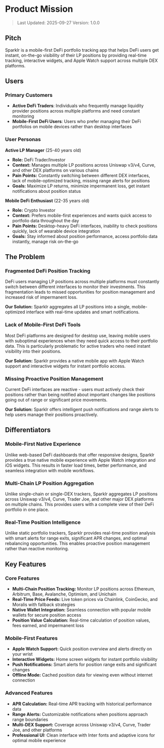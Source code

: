 # Product Mission

> Last Updated: 2025-09-27
> Version: 1.0.0

## Pitch

Sparklr is a mobile-first DeFi portfolio tracking app that helps DeFi users get instant, on-the-go visibility of their LP positions by providing real-time tracking, interactive widgets, and Apple Watch support across multiple DEX platforms.

## Users

### Primary Customers

- **Active DeFi Traders**: Individuals who frequently manage liquidity provider positions across multiple platforms and need constant monitoring
- **Mobile-First DeFi Users**: Users who prefer managing their DeFi portfolios on mobile devices rather than desktop interfaces

### User Personas

**Active LP Manager** (25-40 years old)
- **Role:** DeFi Trader/Investor
- **Context:** Manages multiple LP positions across Uniswap v3/v4, Curve, and other DEX platforms on various chains
- **Pain Points:** Constantly switching between different DEX interfaces, lack of mobile-optimized tracking, missing range alerts for positions
- **Goals:** Maximize LP returns, minimize impermanent loss, get instant notifications about position status

**Mobile DeFi Enthusiast** (22-35 years old)
- **Role:** Crypto Investor
- **Context:** Prefers mobile-first experiences and wants quick access to portfolio data throughout the day
- **Pain Points:** Desktop-heavy DeFi interfaces, inability to check positions quickly, lack of wearable device integration
- **Goals:** Stay informed about position performance, access portfolio data instantly, manage risk on-the-go

## The Problem

### Fragmented DeFi Position Tracking

DeFi users managing LP positions across multiple platforms must constantly switch between different interfaces to monitor their investments. This fragmentation leads to missed opportunities for position management and increased risk of impermanent loss.

**Our Solution:** Sparklr aggregates all LP positions into a single, mobile-optimized interface with real-time updates and smart notifications.

### Lack of Mobile-First DeFi Tools

Most DeFi platforms are designed for desktop use, leaving mobile users with suboptimal experiences when they need quick access to their portfolio data. This is particularly problematic for active traders who need instant visibility into their positions.

**Our Solution:** Sparklr provides a native mobile app with Apple Watch support and interactive widgets for instant portfolio access.

### Missing Proactive Position Management

Current DeFi interfaces are reactive - users must actively check their positions rather than being notified about important changes like positions going out of range or significant price movements.

**Our Solution:** Sparklr offers intelligent push notifications and range alerts to help users manage their positions proactively.

## Differentiators

### Mobile-First Native Experience

Unlike web-based DeFi dashboards that offer responsive designs, Sparklr provides a true native mobile experience with Apple Watch integration and iOS widgets. This results in faster load times, better performance, and seamless integration with mobile workflows.

### Multi-Chain LP Position Aggregation

Unlike single-chain or single-DEX trackers, Sparklr aggregates LP positions across Uniswap v3/v4, Curve, Trader Joe, and other major DEX platforms on multiple chains. This provides users with a complete view of their DeFi portfolio in one place.

### Real-Time Position Intelligence

Unlike static portfolio trackers, Sparklr provides real-time position analysis with smart alerts for range exits, significant APR changes, and optimal rebalancing opportunities. This enables proactive position management rather than reactive monitoring.

## Key Features

### Core Features

- **Multi-Chain Position Tracking:** Monitor LP positions across Ethereum, Arbitrum, Base, Avalanche, Optimism, and Unichain
- **Real-Time Price Feeds:** Live token prices via Chainlink, CoinGecko, and Moralis with fallback strategies
- **Native Wallet Integration:** Seamless connection with popular mobile wallets for secure position access
- **Position Value Calculation:** Real-time calculation of position values, fees earned, and impermanent loss

### Mobile-First Features

- **Apple Watch Support:** Quick position overview and alerts directly on your wrist
- **Interactive Widgets:** Home screen widgets for instant portfolio visibility
- **Push Notifications:** Smart alerts for position range exits and significant changes
- **Offline Mode:** Cached position data for viewing even without internet connection

### Advanced Features

- **APR Calculation:** Real-time APR tracking with historical performance data
- **Range Alerts:** Customizable notifications when positions approach range boundaries
- **Multi-DEX Support:** Coverage across Uniswap v3/v4, Curve, Trader Joe, and other platforms
- **Professional UI:** Clean interface with Inter fonts and adaptive icons for optimal mobile experience